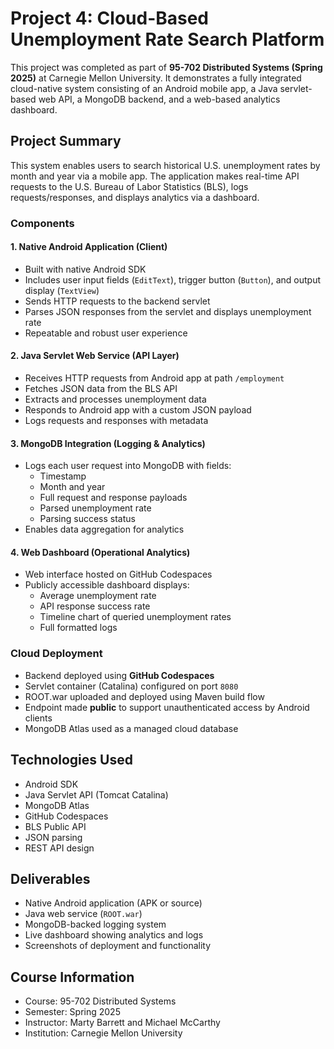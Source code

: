 # Project 4: Cloud-Based Unemployment Rate Search Platform

This project was completed as part of **95-702 Distributed Systems (Spring 2025)** at Carnegie Mellon University. It demonstrates a fully integrated cloud-native system consisting of an Android mobile app, a Java servlet-based web API, a MongoDB backend, and a web-based analytics dashboard.

## Project Summary

This system enables users to search historical U.S. unemployment rates by month and year via a mobile app. The application makes real-time API requests to the U.S. Bureau of Labor Statistics (BLS), logs requests/responses, and displays analytics via a dashboard.

### Components

#### 1. Native Android Application (Client)

- Built with native Android SDK
- Includes user input fields (`EditText`), trigger button (`Button`), and output display (`TextView`)
- Sends HTTP requests to the backend servlet
- Parses JSON responses from the servlet and displays unemployment rate
- Repeatable and robust user experience

#### 2. Java Servlet Web Service (API Layer)

- Receives HTTP requests from Android app at path `/employment`
- Fetches JSON data from the BLS API
- Extracts and processes unemployment data
- Responds to Android app with a custom JSON payload
- Logs requests and responses with metadata

#### 3. MongoDB Integration (Logging & Analytics)

- Logs each user request into MongoDB with fields:
  - Timestamp
  - Month and year
  - Full request and response payloads
  - Parsed unemployment rate
  - Parsing success status
- Enables data aggregation for analytics

#### 4. Web Dashboard (Operational Analytics)

- Web interface hosted on GitHub Codespaces
- Publicly accessible dashboard displays:
  - Average unemployment rate
  - API response success rate
  - Timeline chart of queried unemployment rates
  - Full formatted logs

### Cloud Deployment

- Backend deployed using **GitHub Codespaces**
- Servlet container (Catalina) configured on port `8080`
- ROOT.war uploaded and deployed using Maven build flow
- Endpoint made **public** to support unauthenticated access by Android clients
- MongoDB Atlas used as a managed cloud database

## Technologies Used

- Android SDK
- Java Servlet API (Tomcat Catalina)
- MongoDB Atlas
- GitHub Codespaces
- BLS Public API
- JSON parsing
- REST API design

## Deliverables

- Native Android application (APK or source)
- Java web service (`ROOT.war`)
- MongoDB-backed logging system
- Live dashboard showing analytics and logs
- Screenshots of deployment and functionality

## Course Information

- Course: 95-702 Distributed Systems
- Semester: Spring 2025
- Instructor: Marty Barrett and Michael McCarthy
- Institution: Carnegie Mellon University
